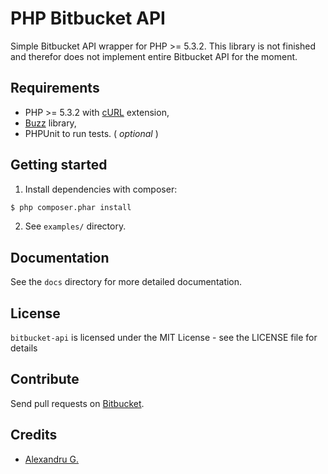 # PHP Bitbucket API

Simple Bitbucket API wrapper for PHP >= 5.3.2. This library is not finished and therefor does not implement entire Bitbucket API for the moment.

## Requirements

* PHP >= 5.3.2 with [cURL](http://php.net/manual/en/book.curl.php) extension,
* [Buzz](https://github.com/kriswallsmith/Buzz) library,
* PHPUnit to run tests. ( _optional_ )

## Getting started

  1. Install dependencies with composer:  
  ```bash
  $ php composer.phar install
  ```
  2. See `examples/` directory.

## Documentation

See the `docs` directory for more detailed documentation.

## License

`bitbucket-api` is licensed under the MIT License - see the LICENSE file for details

## Contribute

Send pull requests on [Bitbucket](https://bitbucket.org/gentlero/bitbucket-api).

## Credits

- [Alexandru G.](https://bitbucket.org/vimishor)
